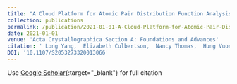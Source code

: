 ```yaml
---
title: "A Cloud Platform for Atomic Pair Distribution Function Analysis: PDFitc"
collection: publications
permalink: /publication/2021-01-01-A-Cloud-Platform-for-Atomic-Pair-Distribution-Function-Analysis-PDFitc
date: 2021-01-01
venue: 'Acta Crystallographica Section A: Foundations and Advances'
citation: ' Long Yang,  Elizabeth Culbertson,  Nancy Thomas,  Hung Vuong,  Emil Kj{\ae}r,  Kirsten Jensen,  Matthew Tucker,  Simon Billinge, &quot;A Cloud Platform for Atomic Pair Distribution Function Analysis: PDFitc.&quot; Acta Crystallographica Section A: Foundations and Advances, 2021.'
DOI: '10.1107/S2053273320013066'
---
```

Use [Google Scholar](https://scholar.google.com/scholar?q=A+Cloud+Platform+for+Atomic+Pair+Distribution+Function+Analysis:+PDFitc){:target="_blank"} for full citation